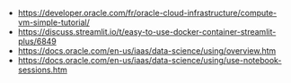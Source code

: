 

* https://developer.oracle.com/fr/oracle-cloud-infrastructure/compute-vm-simple-tutorial/
* https://discuss.streamlit.io/t/easy-to-use-docker-container-streamlit-plus/6849
* https://docs.oracle.com/en-us/iaas/data-science/using/overview.htm
* https://docs.oracle.com/en-us/iaas/data-science/using/use-notebook-sessions.htm